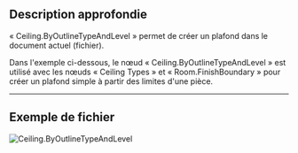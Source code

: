## Description approfondie
« Ceiling.ByOutlineTypeAndLevel » permet de créer un plafond dans le document actuel (fichier).

Dans l'exemple ci-dessous, le nœud « Ceiling.ByOutlineTypeAndLevel » est utilisé avec les nœuds « Ceiling Types » et « Room.FinishBoundary » pour créer un plafond simple à partir des limites d'une pièce.

___
## Exemple de fichier

![Ceiling.ByOutlineTypeAndLevel](./Revit.Elements.Ceiling.ByOutlineTypeAndLevel(outlineCurves,%20ceilingType,%20level)_img.jpg)
